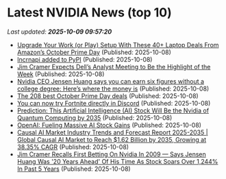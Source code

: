 # Latest NVIDIA News (top 10)
_Last updated: **2025-10-09 09:57:20**_

- [Upgrade Your Work (or Play) Setup With These 40+ Laptop Deals From Amazon’s October Prime Day](https://www.cnet.com/deals/best-prime-day-laptop-deals-2025-10-08/) (Published: 2025-10-08)
- [lncrnapi added to PyPI](https://pypi.org/project/lncrnapi/) (Published: 2025-10-08)
- [Jim Cramer Expects Dell’s Analyst Meeting to Be the Highlight of the Week](https://finance.yahoo.com/news/jim-cramer-expects-dell-analyst-093422712.html) (Published: 2025-10-08)
- [Nvidia CEO Jensen Huang says you can earn six figures without a college degree: Here’s where the money is](https://timesofindia.indiatimes.com/education/news/nvidia-ceo-jensen-huang-says-you-can-earn-six-figures-without-a-college-degree-heres-where-the-money-is/articleshow/124382292.cms) (Published: 2025-10-08)
- [The 208 best October Prime Day deals](https://www.theverge.com/tech/795212/best-amazon-prime-day-tech-deals-october-2025-day-2) (Published: 2025-10-08)
- [You can now try Fortnite directly in Discord](https://www.theverge.com/news/795897/epic-fortnite-discord-instant-game-demo-availability) (Published: 2025-10-08)
- [Prediction: This Artificial Intelligence (AI) Stock Will Be the Nvidia of Quantum Computing by 2035](https://biztoc.com/x/cde7d90cf020a5a2) (Published: 2025-10-08)
- [OpenAI: Fueling Massive AI Stock Gains](https://realinvestmentadvice.com/resources/blog/openai-fueling-massive-ai-stock-gains/) (Published: 2025-10-08)
- [Causal AI Market Industry Trends and Forecast Report 2025-2035 | Global Causal AI Market to Reach $1.62 Billion by 2035, Growing at 38.35% CAGR](https://www.globenewswire.com/news-release/2025/10/08/3163136/28124/en/Causal-AI-Market-Industry-Trends-and-Forecast-Report-2025-2035-Global-Causal-AI-Market-to-Reach-1-62-Billion-by-2035-Growing-at-38-35-CAGR.html) (Published: 2025-10-08)
- [Jim Cramer Recalls First Betting On Nvidia In 2009 — Says Jensen Huang Was '20 Years Ahead' Of His Time As Stock Soars Over 1,244% In Past 5 Years](https://biztoc.com/x/2f2766284184343f) (Published: 2025-10-08)
